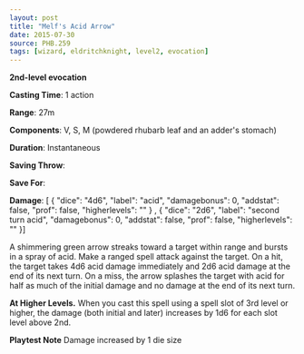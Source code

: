 ```yaml
---
layout: post
title: "Melf's Acid Arrow"
date: 2015-07-30
source: PHB.259
tags: [wizard, eldritchknight, level2, evocation]
---
```


**2nd-level evocation**

**Casting Time**: 1 action

**Range**: 27m

**Components**: V, S, M (powdered rhubarb leaf and an adder's stomach)

**Duration**: Instantaneous

**Saving Throw**:

**Save For**:

**Damage**: [ { "dice": "4d6", "label": "acid", "damagebonus": 0, "addstat": false, "prof": false, "higherlevels": "" } , { "dice": "2d6", "label": "second turn acid", "damagebonus": 0, "addstat": false, "prof": false, "higherlevels": "" }]

A shimmering green arrow streaks toward a target within range and bursts in a spray of acid. Make a ranged spell attack against the target. On a hit, the target takes 4d6 acid damage immediately and 2d6 acid damage at the end of its next turn. On a miss, the arrow splashes the target with acid for half as much of the initial damage and no damage at the end of its next turn.

**At Higher Levels.** When you cast this spell using a spell slot of 3rd level or higher, the damage (both initial and later) increases by 1d6 for each slot level above 2nd.

**Playtest Note** Damage increased by 1 die size